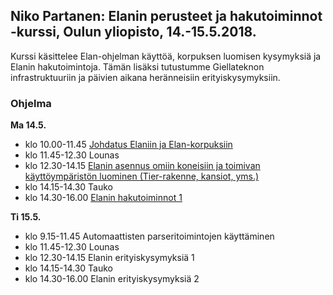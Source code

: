## Niko Partanen: Elanin perusteet ja hakutoiminnot -kurssi, Oulun yliopisto, 14.-15.5.2018.

Kurssi käsittelee Elan-ohjelman käyttöä, korpuksen luomisen kysymyksiä ja Elanin hakutoimintoja. Tämän lisäksi tutustumme Giellateknon infrastruktuuriin ja päivien aikana heränneisiin erityiskysymyksiin.

### Ohjelma

**Ma 14.5.**

- klo 10.00-11.45 [Johdatus Elaniin ja Elan-korpuksiin](https://langdoc.github.io/elan-oulu/1-johdatus.html)
- klo 11.45-12.30 Lounas
- klo 12.30-14.15 [Elanin asennus omiin koneisiin ja toimivan käyttöympäristön luominen (Tier-rakenne, kansiot, yms.)](https://langdoc.github.io/elan-oulu/2-asennus.html)
- klo 14.15-14.30 Tauko
- klo 14.30-16.00 [Elanin hakutoiminnot 1](https://langdoc.github.io/elan-oulu/3-haut.html)

**Ti 15.5.**

- klo 9.15-11.45 Automaattisten parseritoimintojen käyttäminen 
- klo 11.45-12.30 Lounas
- klo 12.30-14.15 Elanin erityiskysymyksiä 1 
- klo 14.15-14.30 Tauko
- klo 14.30-16.00 Elanin erityiskysymyksiä 2

